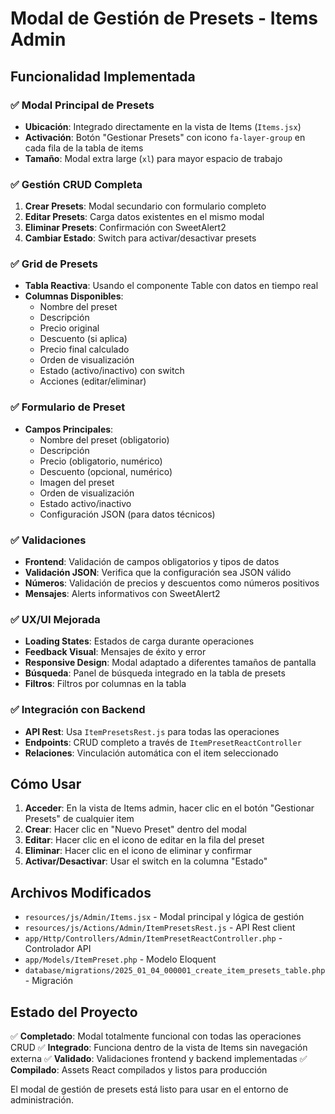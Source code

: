 # Modal de Gestión de Presets - Items Admin

## Funcionalidad Implementada

### ✅ Modal Principal de Presets
- **Ubicación**: Integrado directamente en la vista de Items (`Items.jsx`)
- **Activación**: Botón "Gestionar Presets" con icono `fa-layer-group` en cada fila de la tabla de items
- **Tamaño**: Modal extra large (`xl`) para mayor espacio de trabajo

### ✅ Gestión CRUD Completa
1. **Crear Presets**: Modal secundario con formulario completo
2. **Editar Presets**: Carga datos existentes en el mismo modal
3. **Eliminar Presets**: Confirmación con SweetAlert2
4. **Cambiar Estado**: Switch para activar/desactivar presets

### ✅ Grid de Presets
- **Tabla Reactiva**: Usando el componente Table con datos en tiempo real
- **Columnas Disponibles**:
  - Nombre del preset
  - Descripción
  - Precio original
  - Descuento (si aplica)
  - Precio final calculado
  - Orden de visualización
  - Estado (activo/inactivo) con switch
  - Acciones (editar/eliminar)

### ✅ Formulario de Preset
- **Campos Principales**:
  - Nombre del preset (obligatorio)
  - Descripción
  - Precio (obligatorio, numérico)
  - Descuento (opcional, numérico)
  - Imagen del preset
  - Orden de visualización
  - Estado activo/inactivo
  - Configuración JSON (para datos técnicos)

### ✅ Validaciones
- **Frontend**: Validación de campos obligatorios y tipos de datos
- **Validación JSON**: Verifica que la configuración sea JSON válido
- **Números**: Validación de precios y descuentos como números positivos
- **Mensajes**: Alerts informativos con SweetAlert2

### ✅ UX/UI Mejorada
- **Loading States**: Estados de carga durante operaciones
- **Feedback Visual**: Mensajes de éxito y error
- **Responsive Design**: Modal adaptado a diferentes tamaños de pantalla
- **Búsqueda**: Panel de búsqueda integrado en la tabla de presets
- **Filtros**: Filtros por columnas en la tabla

### ✅ Integración con Backend
- **API Rest**: Usa `ItemPresetsRest.js` para todas las operaciones
- **Endpoints**: CRUD completo a través de `ItemPresetReactController`
- **Relaciones**: Vinculación automática con el item seleccionado

## Cómo Usar

1. **Acceder**: En la vista de Items admin, hacer clic en el botón "Gestionar Presets" de cualquier item
2. **Crear**: Hacer clic en "Nuevo Preset" dentro del modal
3. **Editar**: Hacer clic en el icono de editar en la fila del preset
4. **Eliminar**: Hacer clic en el icono de eliminar y confirmar
5. **Activar/Desactivar**: Usar el switch en la columna "Estado"

## Archivos Modificados

- `resources/js/Admin/Items.jsx` - Modal principal y lógica de gestión
- `resources/js/Actions/Admin/ItemPresetsRest.js` - API Rest client
- `app/Http/Controllers/Admin/ItemPresetReactController.php` - Controlador API
- `app/Models/ItemPreset.php` - Modelo Eloquent
- `database/migrations/2025_01_04_000001_create_item_presets_table.php` - Migración

## Estado del Proyecto

✅ **Completado**: Modal totalmente funcional con todas las operaciones CRUD
✅ **Integrado**: Funciona dentro de la vista de Items sin navegación externa
✅ **Validado**: Validaciones frontend y backend implementadas
✅ **Compilado**: Assets React compilados y listos para producción

El modal de gestión de presets está listo para usar en el entorno de administración.
